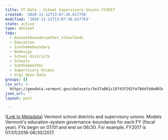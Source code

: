 ```yaml
---
title: VT Data - School Supervisory Unions FY2017
created: '2020-11-12T13:07:36.617756'
modified: '2020-11-12T13:07:36.617763'
state: active
type: dataset
tags:
  - Datasetboundaryother_schoolbnds
  - Education
  - Isothemeboundary
  - Nodevcgi
  - School Districts
  - Schools
  - Subthemeother
  - Supervisory Unions
  - Vcgi Open Data
groups: []
csv_url: >-
  https://geodata.vermont.gov/datasets/5e37a061c19743f292fe786dfdde003e_46.csv?outSR=%7B%22latestWkid%22%3A32145%2C%22wkid%22%3A32145%7D
json_url: ''
layout: post

---
```

(<a href='http://maps.vcgi.vermont.gov/gisdata/metadata/BoundaryOther_SCHOOLBNDS.htm' target='_blank'>Link to Metadata</a>) Vermont school districts and supervisory unions. Models Vermont's education-system governance-boundaries for each FY (fiscal year). FYs begin on 07/01 and end on 06/30. For example, FY2017 is 07/01/2016-06/30/2017.
